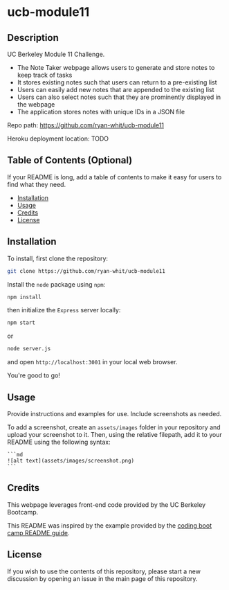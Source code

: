 # ucb-module11

## Description

UC Berkeley Module 11 Challenge.

- The Note Taker webpage allows users to generate and store notes to keep track of tasks
- It stores existing notes such that users can return to a pre-existing list
- Users can easily add new notes that are appended to the existing list
- Users can also select notes such that they are prominently displayed in the webpage
- The application stores notes with unique IDs in a JSON file

Repo path: https://github.com/ryan-whit/ucb-module11

Heroku deployment location: TODO

## Table of Contents (Optional)

If your README is long, add a table of contents to make it easy for users to find what they need.

- [Installation](#installation)
- [Usage](#usage)
- [Credits](#credits)
- [License](#license)

## Installation

To install, first clone the repository:

```bash
git clone https://github.com/ryan-whit/ucb-module11
```

Install the `node` package using `npm`:

```bash
npm install
```

then initialize the `Express` server locally:

```bash
npm start
```
or
```bash
node server.js
```

and open `http://localhost:3001` in your local web browser.

You're good to go!

## Usage

Provide instructions and examples for use. Include screenshots as needed.

To add a screenshot, create an `assets/images` folder in your repository and upload your screenshot to it. Then, using the relative filepath, add it to your README using the following syntax:

    ```md
    ![alt text](assets/images/screenshot.png)
    ```

## Credits

This webpage leverages front-end code provided by the UC Berkeley Bootcamp.

This README was inspired by the example provided by the [coding boot camp README guide][1].

[1]: https://coding-boot-camp.github.io/full-stack/github/professional-readme-guide

## License

If you wish to use the contents of this repository, please start a new discussion by opening an issue in the main page of this repository.
